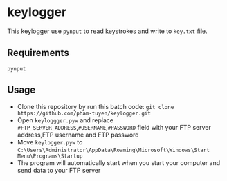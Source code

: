 # keylogger
This keylogger use ```pynput``` to read keystrokes and write to ```key.txt``` file.
## Requirements
```pynput```
## Usage
- Clone this repository by run this batch code: ```git clone https://github.com/pham-tuyen/keylogger.git```
- Open ```keyloggger.pyw``` and replace ```#FTP_SERVER_ADDRESS```,```#USERNAME```,```#PASSWORD``` field with your FTP server address,FTP username and FTP password
- Move ```keylogger.pyw``` to ```C:\Users\Administrator\AppData\Roaming\Microsoft\Windows\Start Menu\Programs\Startup```
- The program will automatically start when you start your computer and send data to your FTP server
